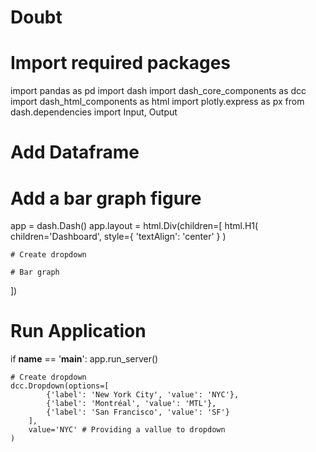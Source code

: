 # Doubt
# Import required packages
import pandas as pd
import dash
import dash_core_components as dcc
import dash_html_components as html
import plotly.express as px
from dash.dependencies import Input, Output

# Add Dataframe

# Add a bar graph figure

app = dash.Dash()
app.layout = html.Div(children=[
    html.H1(
        children='Dashboard',
        style={
            'textAlign': 'center'
        }
    )

    # Create dropdown

    # Bar graph
])

# Run Application
if __name__ == '__main__':
    app.run_server()

    # Create dropdown
    dcc.Dropdown(options=[
            {'label': 'New York City', 'value': 'NYC'},
            {'label': 'Montréal', 'value': 'MTL'},
            {'label': 'San Francisco', 'value': 'SF'}
        ],
        value='NYC' # Providing a vallue to dropdown
    )
